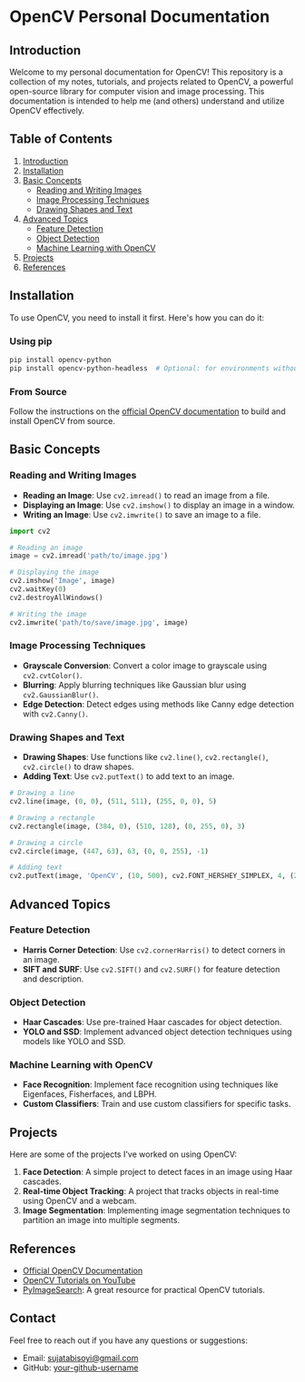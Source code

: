 # OpenCV Personal Documentation

## Introduction

Welcome to my personal documentation for OpenCV! This repository is a collection of my notes, tutorials, and projects related to OpenCV, a powerful open-source library for computer vision and image processing. This documentation is intended to help me (and others) understand and utilize OpenCV effectively.

## Table of Contents

1. [Introduction](#introduction)
2. [Installation](#installation)
3. [Basic Concepts](#basic-concepts)
   - [Reading and Writing Images](#reading-and-writing-images)
   - [Image Processing Techniques](#image-processing-techniques)
   - [Drawing Shapes and Text](#drawing-shapes-and-text)
4. [Advanced Topics](#advanced-topics)
   - [Feature Detection](#feature-detection)
   - [Object Detection](#object-detection)
   - [Machine Learning with OpenCV](#machine-learning-with-opencv)
5. [Projects](#projects)
6. [References](#references)

## Installation

To use OpenCV, you need to install it first. Here's how you can do it:

### Using pip

```bash
pip install opencv-python
pip install opencv-python-headless  # Optional: for environments without GUI
```

### From Source

Follow the instructions on the [official OpenCV documentation](https://docs.opencv.org/master/d7/d9f/tutorial_linux_install.html) to build and install OpenCV from source.

## Basic Concepts

### Reading and Writing Images

- **Reading an Image**: Use `cv2.imread()` to read an image from a file.
- **Displaying an Image**: Use `cv2.imshow()` to display an image in a window.
- **Writing an Image**: Use `cv2.imwrite()` to save an image to a file.

```python
import cv2

# Reading an image
image = cv2.imread('path/to/image.jpg')

# Displaying the image
cv2.imshow('Image', image)
cv2.waitKey(0)
cv2.destroyAllWindows()

# Writing the image
cv2.imwrite('path/to/save/image.jpg', image)
```

### Image Processing Techniques

- **Grayscale Conversion**: Convert a color image to grayscale using `cv2.cvtColor()`.
- **Blurring**: Apply blurring techniques like Gaussian blur using `cv2.GaussianBlur()`.
- **Edge Detection**: Detect edges using methods like Canny edge detection with `cv2.Canny()`.

### Drawing Shapes and Text

- **Drawing Shapes**: Use functions like `cv2.line()`, `cv2.rectangle()`, `cv2.circle()` to draw shapes.
- **Adding Text**: Use `cv2.putText()` to add text to an image.

```python
# Drawing a line
cv2.line(image, (0, 0), (511, 511), (255, 0, 0), 5)

# Drawing a rectangle
cv2.rectangle(image, (384, 0), (510, 128), (0, 255, 0), 3)

# Drawing a circle
cv2.circle(image, (447, 63), 63, (0, 0, 255), -1)

# Adding text
cv2.putText(image, 'OpenCV', (10, 500), cv2.FONT_HERSHEY_SIMPLEX, 4, (255, 255, 255), 2, cv2.LINE_AA)
```

## Advanced Topics

### Feature Detection

- **Harris Corner Detection**: Use `cv2.cornerHarris()` to detect corners in an image.
- **SIFT and SURF**: Use `cv2.SIFT()` and `cv2.SURF()` for feature detection and description.

### Object Detection

- **Haar Cascades**: Use pre-trained Haar cascades for object detection.
- **YOLO and SSD**: Implement advanced object detection techniques using models like YOLO and SSD.

### Machine Learning with OpenCV

- **Face Recognition**: Implement face recognition using techniques like Eigenfaces, Fisherfaces, and LBPH.
- **Custom Classifiers**: Train and use custom classifiers for specific tasks.

## Projects

Here are some of the projects I've worked on using OpenCV:

1. **Face Detection**: A simple project to detect faces in an image using Haar cascades.
2. **Real-time Object Tracking**: A project that tracks objects in real-time using OpenCV and a webcam.
3. **Image Segmentation**: Implementing image segmentation techniques to partition an image into multiple segments.

## References

- [Official OpenCV Documentation](https://docs.opencv.org/)
- [OpenCV Tutorials on YouTube](https://www.youtube.com/results?search_query=opencv+tutorials)
- [PyImageSearch](https://www.pyimagesearch.com/): A great resource for practical OpenCV tutorials.

## Contact

Feel free to reach out if you have any questions or suggestions:

- Email: [sujatabisoyi@gmail.com](https://mail.google.com/)
- GitHub: [your-github-username](https://github.com/shyama7004)
